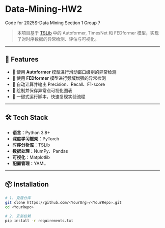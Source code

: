 # Data-Mining-HW2
Code for 2025S-Data Mining Section 1 Group 7
> 本项目基于 [TSLib](https://github.com/thuml/TSLib) 中的 Autoformer, TimesNet 和 FEDformer 模型，实现了对时序数据的异常检测、评估与可视化。

---

## 🚀 Features

- 🔹 使用 **Autoformer** 模型进行滑动窗口级别的异常检测  
- 🔹 使用 **FEDformer** 模型进行频域增强的异常检测  
- 🔹 自动计算并输出 Precision、Recall、F1-score  
- 🔹 绘制并保存异常点可视化图表  
- 🔹 一键式运行脚本，快速复现实验流程  

---

## 🛠 Tech Stack

- **语言**：Python 3.8+  
- **深度学习框架**：PyTorch  
- **时序分析库**：TSLib  
- **数据处理**：NumPy、Pandas  
- **可视化**：Matplotlib  
- **配置管理**：YAML  

---

## 📦 Installation

```bash
# 1. 克隆仓库
git clone https://github.com/<YourOrg>/<YourRepo>.git
cd <YourRepo>

# 2. 安装依赖
pip install -r requirements.txt
